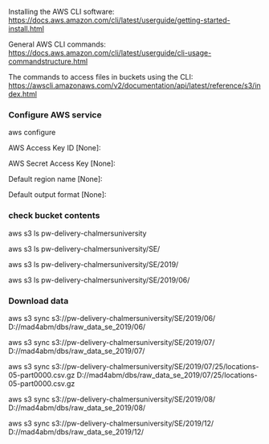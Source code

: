 Installing the AWS CLI software:  
https://docs.aws.amazon.com/cli/latest/userguide/getting-started-install.html

General AWS CLI commands:
https://docs.aws.amazon.com/cli/latest/userguide/cli-usage-commandstructure.html

The commands to access files in buckets using the CLI:  
https://awscli.amazonaws.com/v2/documentation/api/latest/reference/s3/index.html

### Configure AWS service
aws configure

AWS Access Key ID [None]: 

AWS Secret Access Key [None]: 

Default region name [None]: 

Default output format [None]: 

### check bucket contents
aws s3 ls pw-delivery-chalmersuniversity

aws s3 ls pw-delivery-chalmersuniversity/SE/

aws s3 ls pw-delivery-chalmersuniversity/SE/2019/

aws s3 ls pw-delivery-chalmersuniversity/SE/2019/06/

### Download data
aws s3 sync s3://pw-delivery-chalmersuniversity/SE/2019/06/ D://mad4abm/dbs/raw_data_se_2019/06/

aws s3 sync s3://pw-delivery-chalmersuniversity/SE/2019/07/ D://mad4abm/dbs/raw_data_se_2019/07/

aws s3 sync s3://pw-delivery-chalmersuniversity/SE/2019/07/25/locations-05-part0000.csv.gz D://mad4abm/dbs/raw_data_se_2019/07/25/locations-05-part0000.csv.gz

aws s3 sync s3://pw-delivery-chalmersuniversity/SE/2019/08/ D://mad4abm/dbs/raw_data_se_2019/08/

aws s3 sync s3://pw-delivery-chalmersuniversity/SE/2019/12/ D://mad4abm/dbs/raw_data_se_2019/12/

